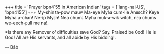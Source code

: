 +++
title = 'Prayer bpn4155 in American Indian'
tags = ['lang-nai-US', 'bpn4155']
+++
My-shin ta-pow mauw Ma-eye Myha cum-lie Anusch? Keye Myha a-chan! Ne-ip Myah! Nea chums Myha muk-a-wik witch, nea chums we-eech-pull me na!.

*Is there any Remover of difficulties save God? Say: Praised be God! He is God! All are His servants, and all abide by His bidding!.

-- Báb
